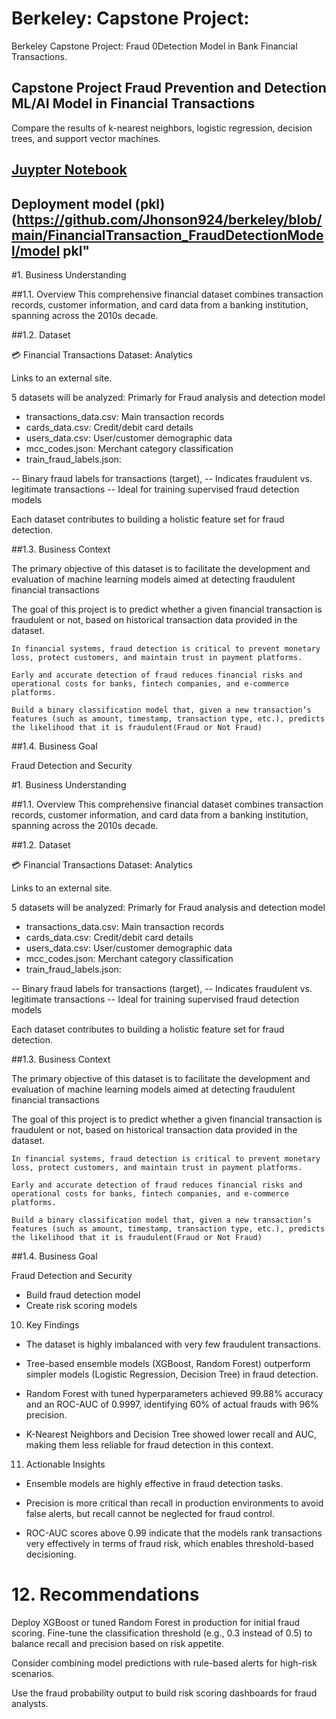 # Berkeley: Capstone Project: 
Berkeley Capstone Project: Fraud 0Detection Model in Bank Financial Transactions. 

## Capstone Project Fraud Prevention and Detection ML/AI Model in Financial Transactions 

<What Apply classification methods and Compare>
Compare the results of k-nearest neighbors, logistic regression, decision trees, and support vector machines.

## [Juypter Notebook](https://github.com/Jhonson924/berkeley/blob/main/FinancialTransaction_FraudDetectionModel/financialTransactionFraudDetection.ipynb)

## Deployment model (pkl) (https://github.com/Jhonson924/berkeley/blob/main/FinancialTransaction_FraudDetectionModel/model pkl" 


#1. Business Understanding

##1.1. Overview
This comprehensive financial dataset combines transaction records, customer information, and card data from a banking institution, spanning across the 2010s decade.

##1.2. Dataset

💳 Financial Transactions Dataset: Analytics

Links to an external site.

5 datasets will be analyzed: Primarly for Fraud analysis and detection model

- transactions_data.csv: Main transaction records
- cards_data.csv: Credit/debit card details
- users_data.csv: User/customer demographic data
- mcc_codes.json: Merchant category classification
- train_fraud_labels.json:
    
-- Binary fraud labels for transactions (target),
-- Indicates fraudulent vs. legitimate transactions
-- Ideal for training supervised fraud detection models

Each dataset contributes to building a holistic feature set for fraud detection.

##1.3. Business Context

The primary objective of this dataset is to facilitate the development and evaluation of machine learning models aimed at detecting fraudulent financial transactions

The goal of this project is to predict whether a given financial transaction is fraudulent or not, based on historical transaction data provided in the dataset.

    In financial systems, fraud detection is critical to prevent monetary loss, protect customers, and maintain trust in payment platforms.

    Early and accurate detection of fraud reduces financial risks and operational costs for banks, fintech companies, and e-commerce platforms.

    Build a binary classification model that, given a new transaction’s features (such as amount, timestamp, transaction type, etc.), predicts the likelihood that it is fraudulent(Fraud or Not Fraud)

##1.4. Business Goal

Fraud Detection and Security

#1. Business Understanding

##1.1. Overview
This comprehensive financial dataset combines transaction records, customer information, and card data from a banking institution, spanning across the 2010s decade.

##1.2. Dataset

💳 Financial Transactions Dataset: Analytics

Links to an external site.

5 datasets will be analyzed: Primarly for Fraud analysis and detection model

- transactions_data.csv: Main transaction records
- cards_data.csv: Credit/debit card details
- users_data.csv: User/customer demographic data
- mcc_codes.json: Merchant category classification
- train_fraud_labels.json:
    
-- Binary fraud labels for transactions (target),
-- Indicates fraudulent vs. legitimate transactions
-- Ideal for training supervised fraud detection models

Each dataset contributes to building a holistic feature set for fraud detection.

##1.3. Business Context

The primary objective of this dataset is to facilitate the development and evaluation of machine learning models aimed at detecting fraudulent financial transactions

The goal of this project is to predict whether a given financial transaction is fraudulent or not, based on historical transaction data provided in the dataset.

    In financial systems, fraud detection is critical to prevent monetary loss, protect customers, and maintain trust in payment platforms.

    Early and accurate detection of fraud reduces financial risks and operational costs for banks, fintech companies, and e-commerce platforms.

    Build a binary classification model that, given a new transaction’s features (such as amount, timestamp, transaction type, etc.), predicts the likelihood that it is fraudulent(Fraud or Not Fraud)

##1.4. Business Goal

Fraud Detection and Security

- Build fraud detection model
- Create risk scoring models

10. Key Findings

- The dataset is highly imbalanced with very few fraudulent transactions.

- Tree-based ensemble models (XGBoost, Random Forest) outperform simpler models (Logistic Regression, Decision Tree) in fraud detection.

- Random Forest with tuned hyperparameters achieved 99.88% accuracy and an ROC-AUC of 0.9997, identifying 60% of actual frauds with 96% precision.

- K-Nearest Neighbors and Decision Tree showed lower recall and AUC, making them less reliable for fraud detection in this context.

11. Actionable Insights

- Ensemble models are highly effective in fraud detection tasks.

- Precision is more critical than recall in production environments to avoid false alerts, but recall cannot be neglected for fraud control.

- ROC-AUC scores above 0.99 indicate that the models rank transactions very effectively in terms of fraud risk, which enables threshold-based decisioning.

# 12. Recommendations

Deploy XGBoost or tuned Random Forest in production for initial fraud scoring.
Fine-tune the classification threshold (e.g., 0.3 instead of 0.5) to balance recall and precision based on risk appetite.

Consider combining model predictions with rule-based alerts for high-risk scenarios.

Use the fraud probability output to build risk scoring dashboards for fraud analysts.
